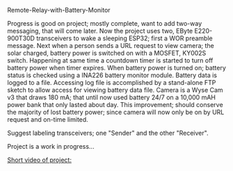 Remote-Relay-with-Battery-Monitor

Progress is good on project; mostly complete, want to add two-way messaging, that will come later.  Now the project uses two, EByte E220-900T30D transceivers to wake a sleeping ESP32; first a WOR preamble message.  Next when a person sends a URL request to view camera; the solar charged, battery power is switched on with a MOSFET, KY002S switch.  Happening at same time a countdown timer is started to turn off battery power when timer expires.  When battery power is turned on; battery status is checked using a INA226 battery monitor module.  Battery data is logged to a file.  Accessing log file is accomplished by a stand-alone FTP sketch to allow access for viewing battery data file.
Camera is a Wyse Cam v3 that draws 180 mA; that until now used battery 24/7 on a 10,000 mAH power bank that only lasted about day.  This improvement; should conserve the majority of lost battery power; since camera will now only be on by URL request and on-time limited.

Suggest labeling transceivers; one "Sender" and the other "Receiver".

Project is a work in progress...

[Short video of project:](https://drive.google.com/file/d/14rA51U5Aa5nzgZzr-EgNdHrJfonFd7Vr/view?usp=sharing)
